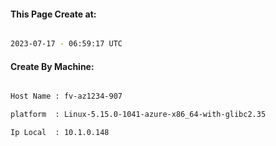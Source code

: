 
   
#### This Page Create at:

```bash

2023-07-17 - 06:59:17 UTC

```

#### Create By Machine:

```bash

Host Name : fv-az1234-907

platform  : Linux-5.15.0-1041-azure-x86_64-with-glibc2.35

Ip Local  : 10.1.0.148

```

